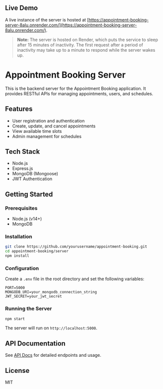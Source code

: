## Live Demo

A live instance of the server is hosted at [https://appointment-booking-server-8alu.onrender.com/](https://appointment-booking-server-8alu.onrender.com/).

> **Note:** The server is hosted on Render, which puts the service to sleep after 15 minutes of inactivity. The first request after a period of inactivity may take up to a minute to respond while the server wakes up.

# Appointment Booking Server

This is the backend server for the Appointment Booking application. It provides RESTful APIs for managing appointments, users, and schedules.

## Features

- User registration and authentication
- Create, update, and cancel appointments
- View available time slots
- Admin management for schedules

## Tech Stack

- Node.js
- Express.js
- MongoDB (Mongoose)
- JWT Authentication

## Getting Started

### Prerequisites

- Node.js (v14+)
- MongoDB

### Installation

```bash
git clone https://github.com/yourusername/appointment-booking.git
cd appointment-booking/server
npm install
```

### Configuration

Create a `.env` file in the root directory and set the following variables:

```
PORT=5000
MONGODB_URI=your_mongodb_connection_string
JWT_SECRET=your_jwt_secret
```

### Running the Server

```bash
npm start
```

The server will run on `http://localhost:5000`.

## API Documentation

See [API Docs](./docs/api.md) for detailed endpoints and usage.

## License

MIT
